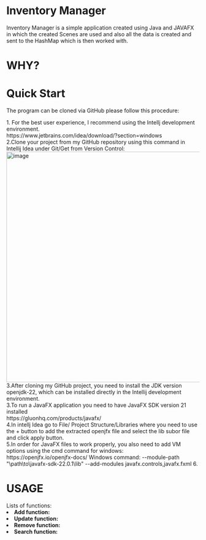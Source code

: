 # Inventory Manager
Inventory Manager is a simple application created using Java and JAVAFX in which the created Scenes are used and also all the data is created and sent to the HashMap which is then worked with.

# WHY?


# Quick Start
The program can be cloned via GitHub please follow this procedure:
<div>1. For the best user experience, I recommend using the Intellj development environment.</div>
  https://www.jetbrains.com/idea/download/?section=windows
<div>2.Clone your project from my GitHub repository using this command in Intellij Idea under Git/Get from Version Control:</div>
   <command> <img width="601" alt="image" src="https://github.com/Niko77g/MyJAVAProject/assets/94113127/3bbd0440-15d9-4fcd-9597-f92a607f8753">

<div>3.After cloning my GitHub project, you need to install the JDK version openjdk-22, which can be installed directly in the Intellij development environment. </div>
<div>3.To run a JavaFX application you need to have JavaFX SDK version 21 installed </div>
  https://gluonhq.com/products/javafx/
<div>4.In intellj Idea go to File/ Project Structure/Libraries where you need to use the + button to add the extracted openjfx file and select the lib subor file and click apply button. </div>
  <image>
<div>5.In order for JavaFX files to work properly, you also need to add VM options using the cmd command for windows: </div>
  https://openjfx.io/openjfx-docs/
  Windows command: --module-path "\path\to\javafx-sdk-22.0.1\lib" --add-modules javafx.controls,javafx.fxml
6. 
 
# USAGE 
<div>Lists of functions: </div>
<li><strong>Add function:</strong></li>
<li><strong>Update function:</strong></li>
<li><strong>Remove function:</strong></li>
<li><strong>Search function:</strong></li>
